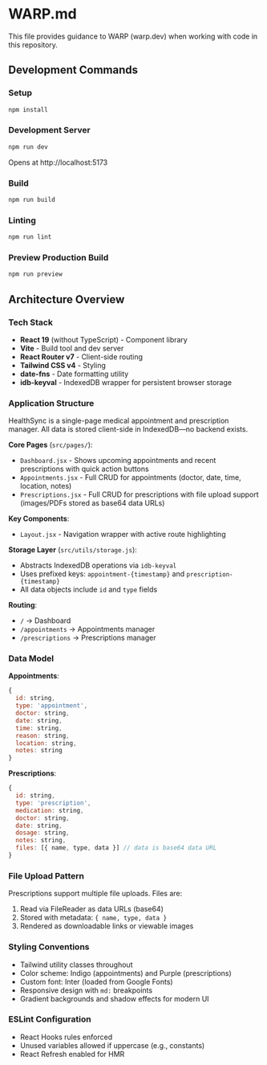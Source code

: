 # WARP.md

This file provides guidance to WARP (warp.dev) when working with code in this repository.

## Development Commands

### Setup
```bash
npm install
```

### Development Server
```bash
npm run dev
```
Opens at http://localhost:5173

### Build
```bash
npm run build
```

### Linting
```bash
npm run lint
```

### Preview Production Build
```bash
npm run preview
```

## Architecture Overview

### Tech Stack
- **React 19** (without TypeScript) - Component library
- **Vite** - Build tool and dev server
- **React Router v7** - Client-side routing
- **Tailwind CSS v4** - Styling
- **date-fns** - Date formatting utility
- **idb-keyval** - IndexedDB wrapper for persistent browser storage

### Application Structure

HealthSync is a single-page medical appointment and prescription manager. All data is stored client-side in IndexedDB—no backend exists.

**Core Pages** (`src/pages/`):
- `Dashboard.jsx` - Shows upcoming appointments and recent prescriptions with quick action buttons
- `Appointments.jsx` - Full CRUD for appointments (doctor, date, time, location, notes)
- `Prescriptions.jsx` - Full CRUD for prescriptions with file upload support (images/PDFs stored as base64 data URLs)

**Key Components**:
- `Layout.jsx` - Navigation wrapper with active route highlighting

**Storage Layer** (`src/utils/storage.js`):
- Abstracts IndexedDB operations via `idb-keyval`
- Uses prefixed keys: `appointment-{timestamp}` and `prescription-{timestamp}`
- All data objects include `id` and `type` fields

**Routing**:
- `/` → Dashboard
- `/appointments` → Appointments manager
- `/prescriptions` → Prescriptions manager

### Data Model

**Appointments**:
```javascript
{
  id: string,
  type: 'appointment',
  doctor: string,
  date: string,
  time: string,
  reason: string,
  location: string,
  notes: string
}
```

**Prescriptions**:
```javascript
{
  id: string,
  type: 'prescription',
  medication: string,
  doctor: string,
  date: string,
  dosage: string,
  notes: string,
  files: [{ name, type, data }] // data is base64 data URL
}
```

### File Upload Pattern

Prescriptions support multiple file uploads. Files are:
1. Read via FileReader as data URLs (base64)
2. Stored with metadata: `{ name, type, data }`
3. Rendered as downloadable links or viewable images

### Styling Conventions

- Tailwind utility classes throughout
- Color scheme: Indigo (appointments) and Purple (prescriptions)
- Custom font: Inter (loaded from Google Fonts)
- Responsive design with `md:` breakpoints
- Gradient backgrounds and shadow effects for modern UI

### ESLint Configuration

- React Hooks rules enforced
- Unused variables allowed if uppercase (e.g., constants)
- React Refresh enabled for HMR
